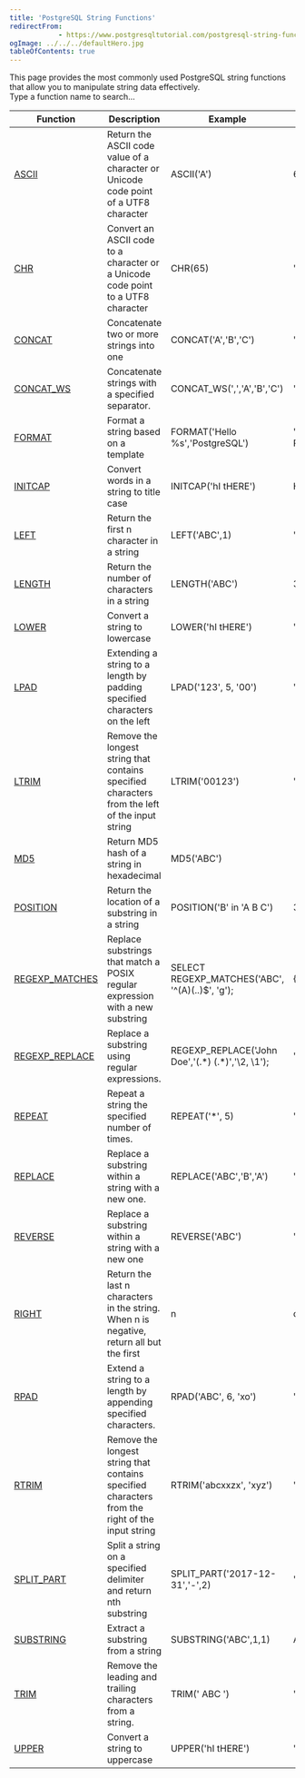 ```yaml
---
title: 'PostgreSQL String Functions'
redirectFrom: 
            - https://www.postgresqltutorial.com/postgresql-string-functions/
ogImage: ../../../defaultHero.jpg
tableOfContents: true
---
```


This page provides the most commonly used PostgreSQL string functions that allow you to manipulate string data effectively.  
Type a function name to search...



| Function                                                                                                    | Description                                                                                     | Example                                              | Result             |
| ----------------------------------------------------------------------------------------------------------- | ----------------------------------------------------------------------------------------------- | ---------------------------------------------------- | ------------------ |
| [ASCII](https://www.postgresqltutorial.com/postgresql-string-functions/postgresql-ascii/)                   | Return the ASCII code value of a character or Unicode code point of a UTF8 character            | ASCII('A')                                           | 65                 |
| [CHR](https://www.postgresqltutorial.com/postgresql-string-functions/postgresql-chr/)                       | Convert an ASCII code to a character or a Unicode code point to a UTF8 character                | CHR(65)                                              | 'A'                |
| [CONCAT](https://www.postgresqltutorial.com/postgresql-string-functions/postgresql-concat-function/)        | Concatenate two or more strings into one                                                        | CONCAT('A','B','C')                                  | 'ABC'              |
| [CONCAT_WS](https://www.postgresqltutorial.com/postgresql-string-functions/postgresql-concat_ws/)           | Concatenate strings with a specified separator.                                                 | CONCAT_WS(',','A','B','C')                           | 'A,B,C'            |
| [FORMAT](https://www.postgresqltutorial.com/postgresql-string-functions/postgresql-format/)                 | Format a string based on a template                                                             | FORMAT('Hello %s','PostgreSQL')                      | 'Hello PostgreSQL' |
| [INITCAP](https://www.postgresqltutorial.com/postgresql-string-functions/postgresql-letter-case-functions/) | Convert words in a string to title case                                                         | INITCAP('hI tHERE')                                  | Hi There           |
| [LEFT](https://www.postgresqltutorial.com/postgresql-string-functions/postgresql-left/)                     | Return the first n character in a string                                                        | LEFT('ABC',1)                                        | 'A'                |
| [LENGTH](https://www.postgresqltutorial.com/postgresql-string-functions/postgresql-length-function/)        | Return the number of characters in a string                                                     | LENGTH('ABC')                                        | 3                  |
| [LOWER](https://www.postgresqltutorial.com/postgresql-string-functions/postgresql-lower/)                   | Convert a string to lowercase                                                                   | LOWER('hI tHERE')                                    | 'hi there'         |
| [LPAD](https://www.postgresqltutorial.com/postgresql-string-functions/postgresql-lpad/)                     | Extending a string to a length by padding specified characters on the left                      | LPAD('123', 5, '00')                                 | '00123'            |
| [LTRIM](https://www.postgresqltutorial.com/postgresql-string-functions/postgresql-ltrim/)                   | Remove the longest string that contains specified characters from the left of the input string  | LTRIM('00123')                                       | '123'              |
| [MD5](https://www.postgresqltutorial.com/postgresql-string-functions/postgresql-md5/)                       | Return MD5 hash of a string in hexadecimal                                                      | MD5('ABC')                                           |                    |
| [POSITION](https://www.postgresqltutorial.com/postgresql-string-functions/postgresql-position/)             | Return the location of a substring in a string                                                  | POSITION('B' in 'A B C')                             | 3                  |
| [REGEXP_MATCHES](https://www.postgresqltutorial.com/postgresql-string-functions/postgresql-regexp_matches/) | Replace substrings that match a POSIX regular expression with a new substring                   | SELECT REGEXP_MATCHES('ABC', '^(A)(..)\$', 'g');     | {A,BC}             |
| [REGEXP_REPLACE](https://www.postgresqltutorial.com/postgresql-string-functions/regexp_replace/)            | Replace a substring using regular expressions.                                                  | REGEXP_REPLACE('John Doe','(.\*) (.\*)','\\2, \\1'); | 'Doe, John'        |
| [REPEAT](https://www.postgresqltutorial.com/postgresql-string-functions/postgresql-repeat/)                 | Repeat a string the specified number of times.                                                  | REPEAT('\*', 5)                                      | '\*\*\*\*\*'       |
| [REPLACE](https://www.postgresqltutorial.com/postgresql-string-functions/postgresql-replace/)               | Replace a substring within a string with a new one.                                             | REPLACE('ABC','B','A')                               | 'AAC'              |
| [REVERSE](https://www.postgresqltutorial.com/postgresql-string-functions/postgresql-reverse/)               | Replace a substring within a string with a new one                                              | REVERSE('ABC')                                       | 'CBA'              |
| [RIGHT](https://www.postgresqltutorial.com/postgresql-string-functions/postgresql-right/)                   | Return the last n characters in the string. When n is negative, return all but the first        | n                                                    | characters.        | RIGHT('ABC', 2) | 'BC' |
| [RPAD](https://www.postgresqltutorial.com/postgresql-string-functions/postgresql-rpad/)                     | Extend a string to a length by appending specified characters.                                  | RPAD('ABC', 6, 'xo')                                 | 'ABCxox'           |
| [RTRIM](https://www.postgresqltutorial.com/postgresql-string-functions/postgresql-rtrim/)                   | Remove the longest string that contains specified characters from the right of the input string | RTRIM('abcxxzx', 'xyz')                              | 'abc'              |
| [SPLIT_PART](https://www.postgresqltutorial.com/postgresql-string-functions/postgresql-split_part/)         | Split a string on a specified delimiter and return nth substring                                | SPLIT_PART('2017-12-31','-',2)                       | '12'               |
| [SUBSTRING](https://www.postgresqltutorial.com/postgresql-string-functions/postgresql-substring/)           | Extract a substring from a string                                                               | SUBSTRING('ABC',1,1)                                 | A'                 |
| [TRIM](https://www.postgresqltutorial.com/postgresql-string-functions/postgresql-trim-function/)            | Remove the leading and trailing characters from a string.                                       | TRIM(' ABC ')                                        | 'ABC'              |
| [UPPER](https://www.postgresqltutorial.com/postgresql-string-functions/postgresql-upper/)                   | Convert a string to uppercase                                                                   | UPPER('hI tHERE')                                    | 'HI THERE'         |

